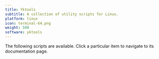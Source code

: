 ```yaml
---
title: Yktools
subtitle: A collection of utility scripts for Linux.
platform: linux
icon: terminal-64.png
weight: 500
software: yktools
---
```


The following scripts are available. Click a particular item to navigate to its documentation page.
